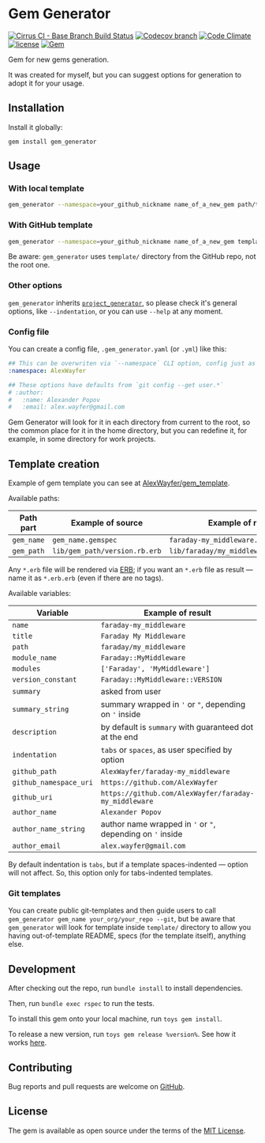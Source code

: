 # Gem Generator

[![Cirrus CI - Base Branch Build Status](https://img.shields.io/cirrus/github/AlexWayfer/gem_generator?style=flat-square)](https://cirrus-ci.com/github/AlexWayfer/gem_generator)
[![Codecov branch](https://img.shields.io/codecov/c/github/AlexWayfer/gem_generator/main.svg?style=flat-square)](https://codecov.io/gh/AlexWayfer/gem_generator)
[![Code Climate](https://img.shields.io/codeclimate/maintainability/AlexWayfer/gem_generator.svg?style=flat-square)](https://codeclimate.com/github/AlexWayfer/gem_generator)
[![license](https://img.shields.io/github/license/AlexWayfer/gem_generator.svg?style=flat-square)](LICENSE.txt)
[![Gem](https://img.shields.io/gem/v/gem_generator.svg?style=flat-square)](https://rubygems.org/gems/gem_generator)

Gem for new gems generation.

It was created for myself, but you can suggest options for generation to adopt it for your usage.

## Installation

Install it globally:

```shell
gem install gem_generator
```

## Usage

### With local template

```sh
gem_generator --namespace=your_github_nickname name_of_a_new_gem path/to/template
```

### With GitHub template

```sh
gem_generator --namespace=your_github_nickname name_of_a_new_gem template_github_org/template_github_repo --git
```

Be aware: `gem_generator` uses `template/` directory from the GitHub repo, not the root one.

### Other options

`gem_generator` inherits [`project_generator`](https://github.com/AlexWayfer/project_generator),
so please check it's general options, like `--indentation`, or you can use `--help` at any moment.

### Config file

You can create a config file, `.gem_generator.yaml` (or `.yml`) like this:

```yaml
## This can be overwriten via `--namespace` CLI option, config just as default
:namespace: AlexWayfer

## These options have defaults from `git config --get user.*`
# :author:
#   :name: Alexander Popov
#   :email: alex.wayfer@gmail.com
```

Gem Generator will look for it in each directory from current to the root,
so the common place for it in the home directory, but you can redefine it,
for example, in some directory for work projects.

## Template creation

Example of gem template you can see at [AlexWayfer/gem_template](https://github.com/AlexWayfer/gem_template).

Available paths:

| Path part  | Example of source             | Example of result                      |
| ---------- | ----------------------------- | -------------------------------------- |
| `gem_name` | `gem_name.gemspec`            | `faraday-my_middleware.gemspec`        |
| `gem_path` | `lib/gem_path/version.rb.erb` | `lib/faraday/my_middleware/version.rb` |

Any `*.erb` file will be rendered via [ERB](https://ruby-doc.org/stdlib/libdoc/erb/rdoc/ERB.html);
if you want an `*.erb` file as result — name it as `*.erb.erb` (even if there are no tags).

Available variables:

| Variable               | Example of result                                          |
| ---------------------- | ---------------------------------------------------------- |
| `name`                 | `faraday-my_middleware`                                    |
| `title`                | `Faraday My Middleware`                                    |
| `path`                 | `faraday/my_middleware`                                    |
| `module_name`          | `Faraday::MyMiddleware`                                    |
| `modules`              | `['Faraday', 'MyMiddleware']`                              |
| `version_constant`     | `Faraday::MyMiddleware::VERSION`                           |
| `summary`              | asked from user                                            |
| `summary_string`       | summary wrapped in `'` or `"`, depending on `'` inside     |
| `description`          | by default is `summary` with guaranteed dot at the end     |
| `indentation`          | `tabs` or `spaces`, as user specified by option            |
| `github_path`          | `AlexWayfer/faraday-my_middleware`                         |
| `github_namespace_uri` | `https://github.com/AlexWayfer`                            |
| `github_uri`           | `https://github.com/AlexWayfer/faraday-my_middleware`      |
| `author_name`          | `Alexander Popov`                                          |
| `author_name_string`   | author name wrapped in `'` or `"`, depending on `'` inside |
| `author_email`         | `alex.wayfer@gmail.com`                                    |

By default indentation is `tabs`, but if a template spaces-indented — option will not affect.
So, this option only for tabs-indented templates.

### Git templates

You can create public git-templates and then guide users to call
`gem_generator gem_name your_org/your_repo --git`, but be aware that `gem_generator` will look
for template inside `template/` directory to allow you having out-of-template README,
specs (for the template itself), anything else.

## Development

After checking out the repo, run `bundle install` to install dependencies.

Then, run `bundle exec rspec` to run the tests.

To install this gem onto your local machine, run `toys gem install`.

To release a new version, run `toys gem release %version%`.
See how it works [here](https://github.com/AlexWayfer/gem_toys#release).

## Contributing

Bug reports and pull requests are welcome on [GitHub](https://github.com/AlexWayfer/gem_generator).

## License

The gem is available as open source under the terms of the
[MIT License](https://opensource.org/licenses/MIT).
